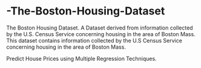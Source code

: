 # -The-Boston-Housing-Dataset
The Boston Housing Dataset. A Dataset derived from information collected by the U.S. Census Service concerning housing in the area of Boston Mass. This dataset contains information collected by the U.S Census Service concerning housing in the area of Boston Mass.

   Predict House Prices using Multiple Regression Techniques.
